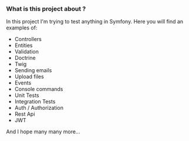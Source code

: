 ### What is this project about ?

In this project I'm trying to test anything in Symfony. Here you will find an examples of:

- Controllers
- Entities 
- Validation
- Doctrine
- Twig
- Sending emails
- Upload files
- Events
- Console commands
- Unit Tests
- Integration Tests
- Auth / Authorization
- Rest Api 
- JWT

And I hope many many more...